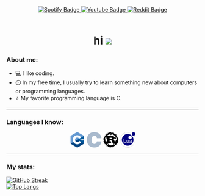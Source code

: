 <div id="badges" align="center">
  <a href="https://open.spotify.com/user/313usrjoaot3txgbu7zlwle4tmpi?si=7e4d2e1901974528">
    <img src="https://img.shields.io/badge/Spotify-green?style=for-the-badge&logo=spotify&logoColor=white" alt="Spotify Badge"/>
  </a>
  <a href="https://www.youtube.com/@tankz3508">
    <img src="https://img.shields.io/badge/YouTube-red?style=for-the-badge&logo=youtube&logoColor=white" alt="Youtube Badge"/>
  </a>
  <a href="https://www.reddit.com/user/Gold_Glass1357/">
    <img src="https://img.shields.io/badge/Reddit-red?style=for-the-badge&logo=reddit&logoColor=white" alt="Reddit Badge"/>
  </a>

  <br>

  <img src="https://komarev.com/ghpvc/?username=tankz3508&style=flat-square&color=blue" alt=""/>

  <h1>
    hi
    <img src="https://media.giphy.com/media/hvRJCLFzcasrR4ia7z/giphy.gif" width="30px"/>
  </h1>

</div>

### About me:

- :computer: I like coding.
- :timer_clock: In my free time, I usually try to learn something new about computers or programming languages.
- :star: My favorite programming language is C.

---

### Languages I know:

<div align="center">
  <img src="https://github.com/devicons/devicon/blob/master/icons/cplusplus/cplusplus-original.svg" title="C++" alt="C++" width="40" height="40"/> 
  <img src="https://github.com/devicons/devicon/blob/master/icons/c/c-original.svg" title="C++" alt="C++" width="40" height="40"/> 
  <img src="https://github.com/devicons/devicon/blob/master/icons/rust/rust-original.svg" title="Rust" alt="Rust" width="40" height="40"/> 
  <img src="https://github.com/devicons/devicon/blob/master/icons/lua/lua-original.svg" title="Lua" alt="Lua" width="40" height="40"/> 
</div>

---

### My stats:

[![GitHub Streak](http://github-readme-streak-stats.herokuapp.com?user=tankz3508&theme=dark&background=000000)](https://git.io/streak-stats)
<br>
[![Top Langs](https://github-readme-stats.vercel.app/api/top-langs/?username=tankz3508&layout=compact&theme=vision-friendly-dark)](https://github.com/anuraghazra/github-readme-stats)

